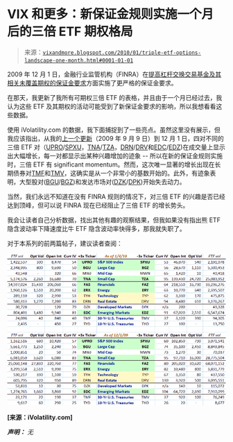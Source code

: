 <!--yml

类别：未分类

日期：2024-05-18 17:18:09

-->

# VIX 和更多：新保证金规则实施一个月后的三倍 ETF 期权格局

> 来源：[`vixandmore.blogspot.com/2010/01/triple-etf-options-landscape-one-month.html#0001-01-01`](http://vixandmore.blogspot.com/2010/01/triple-etf-options-landscape-one-month.html#0001-01-01)

2009 年 12 月 1 日，金融行业监管机构（FINRA）在[提高杠杆交换交易基金及其相关未覆盖期权的保证金要求](http://www.finra.org/web/groups/industry/@ip/@reg/@notice/documents/notices/p119906.pdf)方面实施了更严格的保证金要求。

在那天，我更新了我所有可期权三倍 ETF 的表格，并且由于一个月已经过去，我认为这些 ETF 及其期权的活动可能受到了新保证金要求的影响，所以我想看看这些数据。

使用 iVolatility.com 的数据，我下面捕捉到了一些亮点。虽然这里没有展示，但我应该指出，从我的[上一个更新](http://vixandmore.blogspot.com/2009/09/updating-triple-etf-options-landscape.html)（2009 年 9 月 9 日）到 12 月 1 日，四对不同的三倍 ETF 对（[UPRO](http://vixandmore.blogspot.com/search/label/UPRO)/[SPXU](http://vixandmore.blogspot.com/search/label/SPXU)，[TNA](http://vixandmore.blogspot.com/search/label/TNA)/[TZA](http://vixandmore.blogspot.com/search/label/TZA)，[DRN](http://vixandmore.blogspot.com/search/label/DRN)/[DRV](http://vixandmore.blogspot.com/search/label/DRV)和[EDC](http://vixandmore.blogspot.com/search/label/EDC)/[EDZ](http://vixandmore.blogspot.com/search/label/EDZ))在成交量上显示出大幅增长，每一对都显示出某种兴趣增加的迹象 -- 所以在新的保证金规则实施时，三倍 ETF 有 significant momentum。然而，这次唯一显著的增长出现在长期债券对[TMF](http://vixandmore.blogspot.com/search/label/TMF)和[TMV](http://vixandmore.blogspot.com/search/label/TMV)，这确实是从一个非常小的基数开始的。此外，有迹象表明，大型股对([BGU](http://vixandmore.blogspot.com/search/label/BGU)/[BGZ](http://vixandmore.blogspot.com/search/label/BGZ))和发达市场对([DZK](http://vixandmore.blogspot.com/search/label/DZK)/[DPK](http://vixandmore.blogspot.com/search/label/DPK))开始失去动力。

当然，我们永远不知道在没有 FINRA 规则的情况下，对三倍 ETF 的兴趣是否已经达到顶峰，但可以说 FINRA 现在已经阻止了三倍 ETF 的增长势头。

我会让读者自己分析数据，找出其他有趣的观察结果，但我如果没有指出熊 ETF 隐含波动率下降速度比牛 ETF 隐含波动率快得多，那我就失职了。

对于本系列的前两篇帖子，建议读者查阅：

![](img/0db20e472e9b6df776faf21b20eec968.png)

**[来源：iVolatility.com]**

****声明：*** *无**
